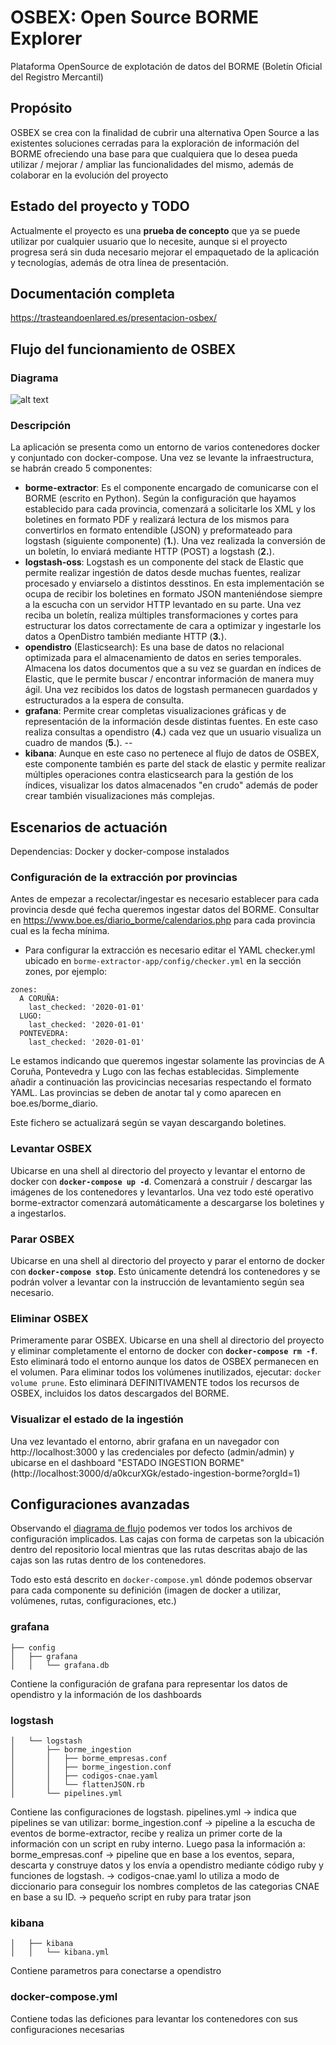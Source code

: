 # OSBEX: Open Source BORME Explorer
Plataforma OpenSource de explotación de datos del BORME (Boletín Oficial del Registro Mercantil)
## Propósito
OSBEX se crea con la finalidad de cubrir una alternativa Open Source a las existentes soluciones cerradas para la exploración de información del BORME ofreciendo una base para que cualquiera que lo desea pueda utilizar / mejorar / ampliar las funcionalidades del mismo, además de colaborar en la evolución del proyecto

## Estado del proyecto y TODO
Actualmente el proyecto es una __prueba de concepto__ que ya se puede utilizar por cualquier usuario que lo necesite, aunque si el proyecto progresa será sin duda necesario mejorar el empaquetado de la aplicación y tecnologías, además de otra línea de presentación.

## Documentación completa
https://trasteandoenlared.es/presentacion-osbex/

## Flujo del funcionamiento de OSBEX

### Diagrama
![alt text](https://lh3.googleusercontent.com/fife/ABSRlIoGhtXZacSw50p4jUt3StnvOJYFrAiMNEtSWsGPOhtNQMijehri4MHo2MS6jk5hG87wkgq-uTaUmmn-jxVpc99bCtJB6bjDrk4kqrIAqXJwOKhwFzqBBJOvmq-5aH9Xi2j41lFEWfFOcaY6hqmNLhuD8B8ywl7tO-arQnPkyFFeGX9D7meBBFy9YHry_17eHiv3nx-HX4s4sEOr1cn7RHwDkK1NriCB9AAPrle7JYBUecbaNNrTM5Km84lin8nqDpsZu-_b_C_SJLcN_ZxqAP58GHvwHPAXc5FdWTSaCG9pdlew5grPsxMztPYEmR-k8f-PQasddXdBMOSWUlJzgQHa1Avee9pIsKqJaUm2SxE2QsPxSd8iY-eP3ZfM1kQBtpymX7Y3ZLtMKhOb5MYCAfHncS6GYbCe75EJ8pkqWuf-xPFPQljqQ3JTPKehjuw9-Zy5Gcynmie8LxJIPmvdy1UKg1WdDNiPEJ6fq8dpTsqn6vq799Ue1dCWeW8ist1AFDDqR6ak0zxgsQLm2JfDKsl8cXzbsAI3PivJ5HEyzKDIKL6sA8r9tmbuGe5z53en7cdnX_lLGfU9erOw3zZfO0gJ31TpC2pEjcE1cX1w_fQKLA1kyRlC7iQ3a7zKxcInK50vbhRLdaUPkJisecx_WvDKAwZ2OvBIYyCfz0mthAGDhKQ5CvC2CcIvj_2_uZQC9jhZYMBCllegtQ5WPBmMoqndPR_3SyxjdA=w1280-h608-ft)

### Descripción
La aplicación se presenta como un entorno de varios contenedores docker y conjuntado con docker-compose. Una vez se levante la infraestructura, se habrán creado 5 componentes:
+ **borme-extractor**: Es el componente encargado de comunicarse con el BORME (escrito en Python). Según la configuración que hayamos establecido para cada provincia, comenzará a solicitarle los XML y los boletines en formato PDF y realizará lectura de los mismos para convertirlos en formato entendible (JSON) y preformateado para logstash (siguiente componente) (**1.**). Una vez realizada la conversión de un boletín, lo enviará mediante HTTP (POST) a logstash (**2.**).
+ **logstash-oss**: Logstash es un componente del stack de Elastic que permite realizar ingestión de datos desde muchas fuentes, realizar procesado y enviarselo a distintos desstinos. En esta implementación se ocupa de recibir los boletines en formato JSON manteniéndose siempre a la escucha con un servidor HTTP levantado en su parte. Una vez reciba un boletín, realiza múltiples transformaciones y cortes para estructurar los datos correctamente de cara a optimizar y ingestarle los datos a OpenDistro también mediante HTTP (**3.**).
+ **opendistro** (Elasticsearch): Es una base de datos no relacional optimizada para el almacenamiento de datos en series temporales. Almacena los datos documentos que a su vez se guardan en índices de Elastic, que le permite buscar / encontrar información de manera muy ágil. Una vez recibidos los datos de logstash permanecen guardados y estructurados a la espera de consulta.
+ **grafana**: Permite crear completas visualizaciones gráficas y de representación de la información desde distintas fuentes. En este caso realiza consultas a opendistro (**4.**) cada vez que un usuario visualiza un cuadro de mandos (**5.**).
--
+ **kibana**: Aunque en este caso no pertenece al flujo de datos de OSBEX, este componente también es parte del stack de elastic y permite realizar múltiples operaciones contra elasticsearch para la gestión de los índices, visualizar los datos almacenados "en crudo" además de poder crear también visualizaciones más complejas.

## Escenarios de actuación

Dependencias: Docker y docker-compose instalados

### Configuración de la extracción por provincias
Antes de empezar a recolectar/ingestar es necesario establecer para cada provincia desde qué fecha queremos ingestar datos del BORME. Consultar en https://www.boe.es/diario_borme/calendarios.php para cada provincia cual es la fecha mínima.

+ Para configurar la extracción es necesario editar el YAML checker.yml ubicado en `borme-extractor-app/config/checker.yml` en la sección zones, por ejemplo:
```
zones:
  A CORUÑA:
    last_checked: '2020-01-01'
  LUGO:
    last_checked: '2020-01-01'
  PONTEVEDRA:
    last_checked: '2020-01-01'
```
Le estamos indicando que queremos ingestar solamente las provincias de A Coruña, Pontevedra y Lugo con las fechas establecidas. Simplemente añadir a continuación las provicincias necesarias respectando el formato YAML. Las provincias se deben de anotar tal y como aparecen en boe.es/borme_diario.

Este fichero se actualizará según se vayan descargando boletines.
### Levantar OSBEX
Ubicarse en una shell al directorio del proyecto y levantar el entorno de docker con **`docker-compose up -d`**. Comenzará a construir / descargar las imágenes de los contenedores y levantarlos. Una vez todo esté operativo borme-extractor comenzará automáticamente a descargarse los boletines y a ingestarlos.

### Parar OSBEX
Ubicarse en una shell al directorio del proyecto y parar el entorno de docker con **`docker-compose stop`**. Esto únicamente detendrá los contenedores y se podrán volver a levantar con la instrucción de levantamiento según sea necesario.

### Eliminar OSBEX
Primeramente parar OSBEX. Ubicarse en una shell al directorio del proyecto y eliminar completamente el entorno de docker con **`docker-compose rm -f`**. 
Esto eliminará todo el entorno aunque los datos de OSBEX permanecen en el volumen. Para eliminar todos los volúmenes inutilizados, ejecutar: `docker volume prune`.
Esto eliminará DEFINITIVAMENTE todos los recursos de OSBEX, incluidos los datos descargados del BORME.

### Visualizar el estado de la ingestión
Una vez levantado el entorno, abrir grafana en un navegador con http://localhost:3000 y las credenciales por defecto (admin/admin) y ubicarse en el dashboard "ESTADO INGESTION BORME" (http://localhost:3000/d/a0kcurXGk/estado-ingestion-borme?orgId=1)

## Configuraciones avanzadas

Observando el [diagrama de flujo](#diagrama) podemos ver todos los archivos de configuración implicados. 
Las cajas con forma de carpetas son la ubicación dentro del repositorio local mientras que las rutas descritas abajo de las cajas son las rutas dentro de los contenedores.

Todo esto está descrito en `docker-compose.yml` dónde podemos observar para cada componente su definición (imagen de docker a utilizar, volúmenes, rutas, configuraciones, etc.)

### grafana
```
├── config
│   ├── grafana
│   │   └── grafana.db
```

Contiene la configuración de grafana para representar los datos de opendistro y la información de los dashboards

### logstash
```
│   └── logstash
│       ├── borme_ingestion
│       │   ├── borme_empresas.conf
│       │   ├── borme_ingestion.conf
│       │   ├── codigos-cnae.yaml
│       │   └── flattenJSON.rb
│       └── pipelines.yml
```
Contiene las configuraciones de logstash. 
pipelines.yml -> indica que pipelines se van utilizar:
  borme_ingestion.conf -> pipeline a la escucha de eventos de borme-extractor, recibe y realiza un primer corte de la información con un script en ruby interno. Luego pasa la información a:
  borme_empresas.conf -> pipeline que en base a los eventos, separa, descarta y construye datos y los envía a opendistro mediante código ruby y funciones de logstash.
    -> codigos-cnae.yaml lo utiliza a modo de diccionario para conseguir los nombres completos de las categorias CNAE en base a su ID.
    -> pequeño script en ruby para tratar json

### kibana
```
│   ├── kibana
│   │   └── kibana.yml
```
Contiene parametros para conectarse a opendistro

### docker-compose.yml

Contiene todas las deficiones para levantar los contenedores con sus configuraciones necesarias
